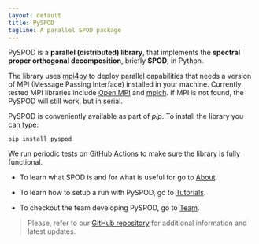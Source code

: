 ```yaml
---
layout: default
title: PySPOD
tagline: A parallel SPOD package
---
```


PySPOD is a **parallel (distributed) library**, that implements the
**spectral proper orthogonal decomposition**, briefly **SPOD**, in
Python.

The library uses [mpi4py](https://github.com/mpi4py/mpi4py) to deploy
parallel capabilities that needs a version of MPI (Message
Passing Interface) installed in your machine. Currently tested
MPI libraries include [Open MPI](https://www.open-mpi.org)
and [mpich](https://www.mpich.org). If MPI is not found,
the PySPOD will still work, but in serial.

PySPOD is conveniently available as part of _pip_.
To install the library you can type:

```shell
pip install pyspod
```

We run periodic tests on [GitHub Actions](https://github.com/mathe-lab/PySPOD/actions)
to make sure the library is fully functional.

- To learn what SPOD is and for what is useful for go to [About](./about).

- To learn how to setup a run with PySPOD, go to [Tutorials](./tutorials).

- To checkout the team developing PySPOD, go to [Team](./team).

> Please, refer to our [GitHub repository](https://github.com/mathe-lab/PySPOD)
for additional information and latest updates.
